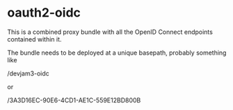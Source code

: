 # oauth2-oidc

This is a combined proxy bundle with all the OpenID Connect endpoints
contained within it.

The bundle needs to be deployed at a unique basepath, probably something like

/devjam3-oidc

or

/3A3D16EC-90E6-4CD1-AE1C-559E12BD800B
